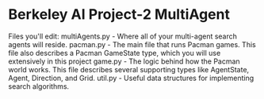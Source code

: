 # Berkeley AI Project-2 MultiAgent
Files you'll edit:
multiAgents.py - Where all of your multi-agent search agents will reside.
pacman.py - The main file that runs Pacman games. This file also describes a Pacman GameState type, which you will use extensively in this project
game.py - The logic behind how the Pacman world works. This file describes several supporting types like AgentState, Agent, Direction, and Grid.
util.py - Useful data structures for implementing search algorithms.
